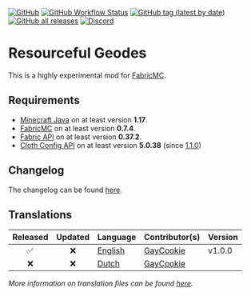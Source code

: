 ﻿[![GitHub](https://img.shields.io/github/license/gaycookie/ResourcefulGeodesFabric?style=for-the-badge&color=orange)](LICENSE)
 [![GitHub Workflow Status](https://img.shields.io/github/workflow/status/gaycookie/ResourcefulGeodesFabric/build?style=for-the-badge)](https://github.com/gaycookie/ResourcefulGeodesFabric/actions/workflows/build.yml)
 [![GitHub tag (latest by date)](https://img.shields.io/github/v/tag/gaycookie/ResourcefulGeodesFabric?label=Latest%20Release&style=for-the-badge)](https://github.com/gaycookie/ResourcefulGeodesFabric/releases/latest)
 [![GitHub all releases](https://img.shields.io/github/downloads/gaycookie/ResourcefulGeodesFabric/total?label=Total%20Downloads&style=for-the-badge)](https://github.com/gaycookie/ResourcefulGeodesFabric/releases/latest)
[![Discord](https://img.shields.io/discord/817130660527079515?label=Discord&style=for-the-badge&logo=discord&logoColor=ffffff)](https://discord.gg/qUbJye86UN)
<!--‎‎ [![CurseForge Downloads](http://cf.way2muchnoise.eu/full_453778_downloads.svg?badge_style=for_the_badge)](https://www.curseforge.com/minecraft/mc-mods/deaths-wish-fabric)
‎‎ [![Available For](http://cf.way2muchnoise.eu/versions/453778.svg?badge_style=for_the_badge)](https://www.curseforge.com/minecraft/mc-mods/deaths-wish-fabric) -->

# Resourceful Geodes
This is a highly experimental mod for [FabricMC].

## Requirements
- [Minecraft Java] on at least version **1.17**.
- [FabricMC] on at least version **0.7.4**.
- [Fabric API] on at least version **0.37.2**.
- [Cloth Config API] on at least version **5.0.38** (since [1.1.0](https://github.com/gaycookie/ResourcefulGeodesFabric/releases/tag/1.1.0))

## Changelog
The changelog can be found [here](CHANGELOG.md).

## Translations
<!-- Copy Paste :: ❌ ✅ -->

| Released | Updated   | Language     | Contributor(s)       | Version |
| :------: | :-------: | ------------ | -------------------- | ------- |
|   ✅    |     ❌    | [English]    | [GayCookie]          | v1.0.0  |
|   ❌    |     ❌    | [Dutch]      | [GayCookie]          |         |

*More information on translation files can be found [here](https://fabricmc.net/wiki/tutorial:lang).*

<!-- Language files -->
[English]: src/main/resources/assets/geodes/lang/en_us.json
[Dutch]: src/main/resources/assets/geodes/lang/nl_nl.json

<!-- Contributors -->
[GayCookie]: https://github.com/gaycookie

<!-- Hyperlinks -->
[Minecraft Java]: https://www.minecraft.net/en-us/store/minecraft-java-edition
[FabricMC]: https://fabricmc.net/
[Fabric API]: https://www.curseforge.com/minecraft/mc-mods/fabric-api
[Cloth Config API]: https://www.curseforge.com/minecraft/mc-mods/cloth-config